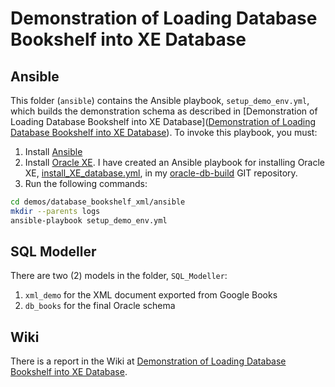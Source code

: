 # Demonstration of Loading Database Bookshelf into XE Database

## Ansible

This folder (`ansible`) contains the Ansible playbook, `setup_demo_env.yml`, which builds the demonstration schema as described in [Demonstration of Loading Database Bookshelf into XE Database]([Demonstration of Loading Database Bookshelf into XE Database](https://github.com/dfhawthorne/demos/wiki/Using-XML-in-Oracle-DB-for-Google-Books)). To invoke this playbook, you must:

1. Install [Ansible](https://www.ansible.com/)
1. Install [Oracle XE](https://docs.oracle.com/en/database/oracle/oracle-database/21/xeinl/installing-oracle-database-free.html#GUID-728E4F0A-DBD1-43B1-9837-C6A460432733). I have created an Ansible playbook for installing Oracle XE, [install_XE_database.yml](https://github.com/dfhawthorne/oracle-db-build/blob/main/install_XE_database.yml), in my [oracle-db-build](https://github.com/dfhawthorne/oracle-db-build) GIT repository.
1. Run the following commands:

```bash
cd demos/database_bookshelf_xml/ansible
mkdir --parents logs
ansible-playbook setup_demo_env.yml
```

## SQL Modeller

There are two (2) models in the folder, `SQL_Modeller`:

1. `xml_demo` for the XML document exported from Google Books
1. `db_books` for the final Oracle schema

## Wiki

There is a report in the Wiki at [Demonstration of Loading Database Bookshelf into XE Database](https://github.com/dfhawthorne/demos/wiki/database_bookshelf_xml).

